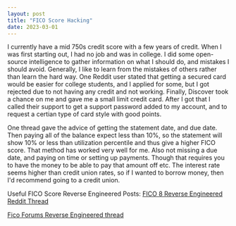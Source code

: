 ```yaml
---
layout: post
title: "FICO Score Hacking"
date: 2023-03-01
---
```


I currently have a mid 750s credit score with a few years of credit. When I was first starting out, I had no job and was in college. I did some open-source intelligence to gather information on what I should do, and mistakes I should avoid. Generally, I like to learn from the mistakes of others rather than learn the hard way.
One Reddit user stated that getting a secured card would be easier for college students, and I applied for some, but I got rejected due to not having any credit and not working. Finally, Discover took a chance on me and gave me a small limit credit card. After I got that I called their support to get a support password added to my account, and to request a certian type of card style with good points.

One thread gave the advice of getting the statement date, and due date. Then paying all of the balance expect less than 10%, so the statement will show 10% or less than utilization percentile and thus give a higher FICO score. That method has worked very well for me. Also not missing a due date, and paying on time or setting up payments. Though that requires you to have the money to be able to pay that amount off etc. The interest rate seems higher than credit union rates, so if I wanted to borrow money, then I'd recommend going to a credit union.   

Useful FICO Score Reverse Engineered Posts:
[FICO 8 Reverse Engineered Reddit Thread](https://archive.is/dJQ6a)

[Fico Forums Reverse Engineered thread](https://ficoforums.myfico.com/t5/Understanding-FICO-Scoring/Credit-Scoring-Primer-pub-5-17-20/m-p/6023348/highlight/true)
